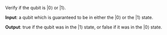 Verify if the qubit is |0⟩ or |1⟩.

**Input**: a qubit which is guaranteed to be in either the |0⟩ or the |1⟩ state.

**Output**: true if the qubit was in the |1⟩ state, or false if it was in the |0⟩ state.